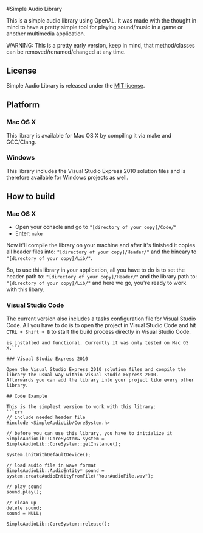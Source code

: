 #Simple Audio Library

This is a simple audio library using OpenAL. It was made with the thought in mind to have a pretty simple tool
for playing sound/music in a game or another multimedia application.

WARNING: This is a pretty early version, keep in mind, that method/classes can be removed/renamed/changed at any time.

## License

Simple Audio Library is released under the [MIT license](http://opensource.org/licenses/MIT).

## Platform

### Mac OS X

This library is available for Mac OS X by compiling it via make and GCC/Clang.

### Windows

This library includes the Visual Studio Express 2010 solution files and is therefore 
available for Windows projects as well.

## How to build

### Mac OS X

- Open your console and go to ```"[directory of your copy]/Code/"```
- Enter: ```make```

Now it'll compile the library on your machine and after it's finished it copies all header files into:
```"[directory of your copy]/Header/"``` and the bineary to
```"[directory of your copy]/Lib/"```.

So, to use this library in your application, all you have to do is to set the header path to:
```"[directory of your copy]/Header/"``` and the library path to:
```"[directory of your copy]/Lib/"``` and here we go, you're ready to work with this libary.

### Visual Studio Code

The current version also includes a tasks configuration file for Visual Studio Code. All you have to
do is to open the project in Visual Studio Code and hit ```CTRL + Shift + B``` to start the build process
directly in Visual Studio Code.

```NOTE: The build process in Visual Studio Code triggers the make file and is therefore only available for those platforms where GNU make
is installed and functional. Currently it was only tested on Mac OS X.```

### Visual Studio Express 2010

Open the Visual Studio Express 2010 solution files and compile the library the usual way within Visual Studio Express 2010.
Afterwards you can add the library into your project like every other library.

## Code Example

This is the simplest version to work with this library:
```c++
// include needed header file
#include <SimpleAudioLib/CoreSystem.h>

// before you can use this library, you have to initialize it
SimpleAudioLib::CoreSystem& system = SimpleAudioLib::CoreSystem::getInstance();

system.initWithDefaultDevice();

// load audio file in wave format
SimpleAudioLib::AudioEntity* sound = system.createAudioEntityFromFile("YourAudioFile.wav");

// play sound
sound.play();

// clean up
delete sound;
sound = NULL;

SimpleAudioLib::CoreSystem::release();
```